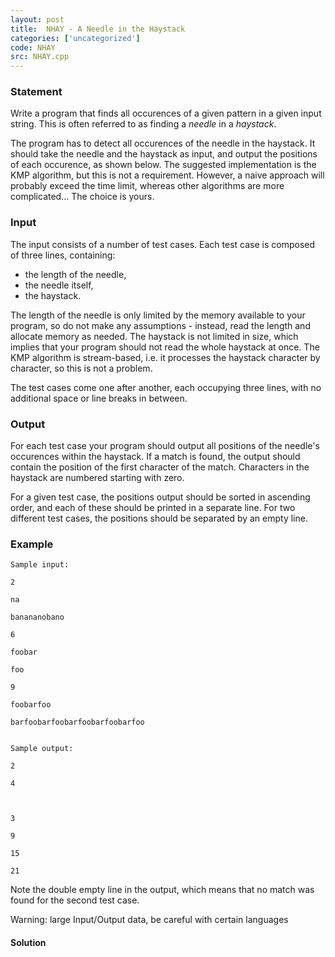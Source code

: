 ```yaml
---
layout: post
title:  NHAY - A Needle in the Haystack
categories: ['uncategorized']
code: NHAY
src: NHAY.cpp
---
```


### **Statement**

Write a program that finds all occurences of a given pattern in a given input
string. This is often referred to as finding a _needle_ in a _haystack_.

The program has to detect all occurences of the needle in the haystack. It
should take the needle and the haystack as input, and output the positions of
each occurence, as shown below. The suggested implementation is the KMP
algorithm, but this is not a requirement. However, a naive approach will
probably exceed the time limit, whereas other algorithms are more
complicated... The choice is yours.

### Input

The input consists of a number of test cases. Each test case is composed of
three lines, containing:

  * the length of the needle,
  * the needle itself,
  * the haystack.

The length of the needle is only limited by the memory available to your
program, so do not make any assumptions - instead, read the length and
allocate memory as needed. The haystack is not limited in size, which
implies that your program should not read the whole haystack at once. The KMP
algorithm is stream-based, i.e. it processes the haystack character by
character, so this is not a problem.

The test cases come one after another, each occupying three lines, with no
additional space or line breaks in between.

### Output

For each test case your program should output all positions of the needle's
occurences within the haystack. If a match is found, the output should contain
the position of the first character of the match. Characters in the haystack
are numbered starting with zero.

For a given test case, the positions output should be sorted in ascending
order, and each of these should be printed in a separate line. For two
different test cases, the positions should be separated by an empty line.

### Example

    
    
    Sample input:
    2
    na
    banananobano
    6
    foobar
    foo
    9
    foobarfoo
    barfoobarfoobarfoobarfoobarfoo
    
    
    Sample output:
    2
    4
    
    3
    9
    15
    21
    

Note the double empty line in the output, which means that no match was found
for the second test case.

Warning: large Input/Output data, be careful with certain languages



#### **Solution**



